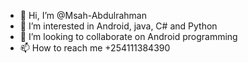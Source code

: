 - 👋 Hi, I’m @Msah-Abdulrahman
- 👀 I’m interested in Android, java, C# and Python
- 💞️ I’m looking to collaborate on Android programming
- 📫 How to reach me +254111384390

<!---
Msah-Abdulrahman/Msah-Abdulrahman is a ✨ special ✨ repository because its `README.md` (this file) appears on your GitHub profile.
You can click the Preview link to take a look at your changes.
--->
